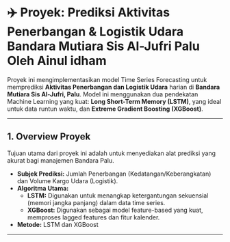 # ✈️ Proyek: Prediksi Aktivitas Penerbangan & Logistik Udara Bandara Mutiara Sis Al-Jufri Palu Oleh Ainul idham

Proyek ini mengimplementasikan model Time Series Forecasting untuk memprediksi **Aktivitas Penerbangan dan Logistik Udara** harian di **Bandara Mutiara Sis Al-Jufri, Palu**. Model ini menggunakan dua pendekatan Machine Learning yang kuat: **Long Short-Term Memory (LSTM)**, yang ideal untuk data runtun waktu, dan **Extreme Gradient Boosting (XGBoost)**.

***

## 1. Overview Proyek

Tujuan utama dari proyek ini adalah untuk menyediakan alat prediksi yang akurat bagi manajemen Bandara Palu.

* **Subjek Prediksi:** Jumlah Penerbangan (Kedatangan/Keberangkatan) dan Volume Kargo Udara (Logistik).
* **Algoritma Utama:**
    * **LSTM:** Digunakan untuk menangkap ketergantungan sekuensial (memori jangka panjang) dalam data time series.
    * **XGBoost:** Digunakan sebagai model feature-based yang kuat, memproses lagged features dan fitur kalender.
* **Metode:** LSTM dan XGBoost

---



